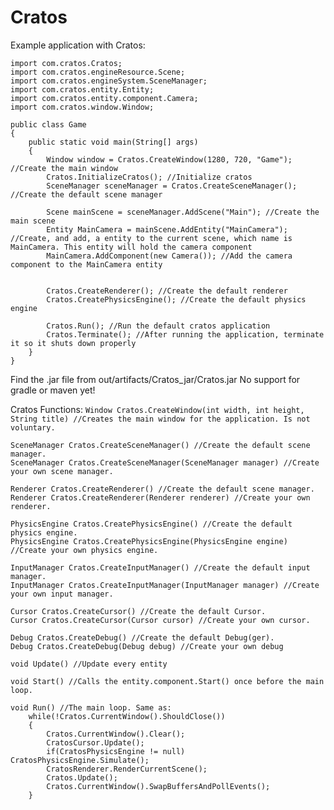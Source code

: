# Cratos
Example application with Cratos:

    import com.cratos.Cratos;
    import com.cratos.engineResource.Scene;
    import com.cratos.engineSystem.SceneManager;
    import com.cratos.entity.Entity;
    import com.cratos.entity.component.Camera;
    import com.cratos.window.Window;
    
    public class Game
    {
        public static void main(String[] args)
        {
            Window window = Cratos.CreateWindow(1280, 720, "Game"); //Create the main window
            Cratos.InitializeCratos(); //Initialize cratos
            SceneManager sceneManager = Cratos.CreateSceneManager(); //Create the default scene manager

            Scene mainScene = sceneManager.AddScene("Main"); //Create the main scene
            Entity MainCamera = mainScene.AddEntity("MainCamera"); //Create, and add, a entity to the current scene, which name is MainCamera. This entity will hold the camera component
            MainCamera.AddComponent(new Camera()); //Add the camera component to the MainCamera entity


            Cratos.CreateRenderer(); //Create the default renderer
            Cratos.CreatePhysicsEngine(); //Create the default physics engine

            Cratos.Run(); //Run the default cratos application
            Cratos.Terminate(); //After running the application, terminate it so it shuts down properly
        }
    }


Find the .jar file from out/artifacts/Cratos_jar/Cratos.jar
No support for gradle or maven yet!

Cratos Functions:
    `Window Cratos.CreateWindow(int width, int height, String title) //Creates the main window for the application. Is not voluntary.`

    SceneManager Cratos.CreateSceneManager() //Create the default scene manager.
    SceneManager Cratos.CreateSceneManager(SceneManager manager) //Create your own scene manager.
    
    Renderer Cratos.CreateRenderer() //Create the default scene manager.
    Renderer Cratos.CreateRenderer(Renderer renderer) //Create your own renderer.

    PhysicsEngine Cratos.CreatePhysicsEngine() //Create the default physics engine.
    PhysicsEngine Cratos.CreatePhysicsEngine(PhysicsEngine engine) //Create your own physics engine.

    InputManager Cratos.CreateInputManager() //Create the default input manager.
    InputManager Cratos.CreateInputManager(InputManager manager) //Create your own input manager.

    Cursor Cratos.CreateCursor() //Create the default Cursor.
    Cursor Cratos.CreateCursor(Cursor cursor) //Create your own cursor.

    Debug Cratos.CreateDebug() //Create the default Debug(ger).
    Debug Cratos.CreateDebug(Debug debug) //Create your own debug

    void Update() //Update every entity
    
    void Start() //Calls the entity.component.Start() once before the main loop.
    
    void Run() //The main loop. Same as:
        while(!Cratos.CurrentWindow().ShouldClose())
        {
            Cratos.CurrentWindow().Clear();
            CratosCursor.Update();
            if(CratosPhysicsEngine != null) CratosPhysicsEngine.Simulate();
            CratosRenderer.RenderCurrentScene();
            Cratos.Update();
            Cratos.CurrentWindow().SwapBuffersAndPollEvents();
        }